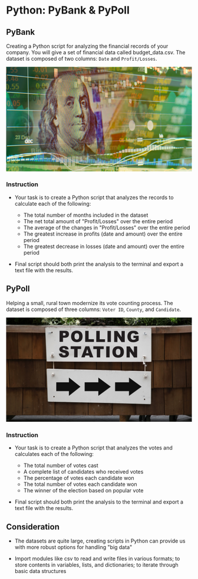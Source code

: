 # Python: PyBank & PyPoll

## PyBank

Creating a Python script for analyzing the financial records of your company. You will give a set of financial data called budget_data.csv. The dataset is composed of two columns: `Date` and `Profit/Losses`. 

<img src="PyBank.png">

### Instruction

* Your task is to create a Python script that analyzes the records to calculate each of the following:

  * The total number of months included in the dataset
  * The net total amount of "Profit/Losses" over the entire period
  * The average of the changes in "Profit/Losses" over the entire period
  * The greatest increase in profits (date and amount) over the entire period
  * The greatest decrease in losses (date and amount) over the entire period

* Final script should both print the analysis to the terminal and export a text file with the results.



## PyPoll

Helping a small, rural town modernize its vote counting process. The dataset is composed of three columns: `Voter ID`, `County`, and `Candidate`. 

<img src="PyPoll.png">

### Instruction

* Your task is to create a Python script that analyzes the votes and calculates each of the following:

  * The total number of votes cast
  * A complete list of candidates who received votes
  * The percentage of votes each candidate won
  * The total number of votes each candidate won
  * The winner of the election based on popular vote
  
* Final script should both print the analysis to the terminal and export a text file with the results.
  
  
## Consideration 
  
* The datasets are quite large, creating scripts in Python can provide us with more robust options for handling "big data"

* Import modules like csv to read and write files in various formats; to store contents in variables, lists, and dictionaries; to iterate through basic data structures
  
  
  
  
